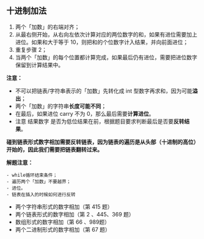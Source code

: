 ## 十进制加法


1. 两个「加数」的右端对齐；
2. 从最右侧开始，从右向左依次计算对应的两位数字的和，如果有进位需要加上进位。如果和大于等于 10，则把和的个位数字计入结果，并向前面进位；
3. 重复步骤 2；
4. 当两个「加数」的每个位置都计算完成，如果最后仍有进位，需要把进位数字保留到计算结果中。


**注意：**

- 不可以把链表/字符串表示的「加数」先转化成 int 型数字再求和，因为可能**溢出**；
- 两个「加数」的字符串**长度可能不同**；
- 在最后，如果进位 carry 不为 0，那么最后需要**计算进位**。
- 注意 结果数字 是否为低位结果在前，根据题目要求判断最后是否要**反转结果**。



**碰到链表形式数字相加需要反转链表，因为链表的遍历是从头部（十进制的高位）开始的，因此我们需要把链表翻转过来。**

**解题注意：**

    - while循环结束条件；
    - 遍历两个「加数」不要越界；
    - 进位。
    - 链表在插入的时候如何进行反转



- 两个字符串形式的数字相加（第 415 题）
- 两个链表形式的数字相加（第 2 、445、369 题）
- 数组形式的数字相加（第 66 、989题）
- 两个二进制形式的数字相加（第 67 题）

